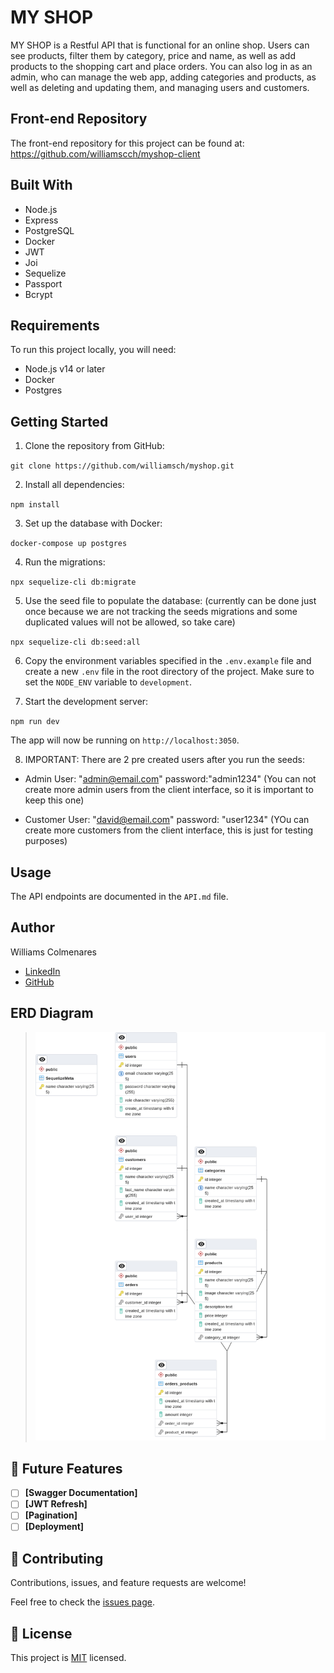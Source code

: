 # MY SHOP

MY SHOP is a Restful API that is functional for an online shop. Users can see products, filter them by category, price and name, as well as add products to the shopping cart and place orders. You can also log in as an admin, who can manage the web app, adding categories and products, as well as deleting and updating them, and managing users and customers.

## Front-end Repository

The front-end repository for this project can be found at: https://github.com/williamscch/myshop-client

## Built With

- Node.js
- Express
- PostgreSQL
- Docker
- JWT
- Joi
- Sequelize
- Passport
- Bcrypt

## Requirements

To run this project locally, you will need:

- Node.js v14 or later
- Docker
- Postgres

## Getting Started

1. Clone the repository from GitHub:

`git clone https://github.com/williamsch/myshop.git`

2. Install all dependencies:

`npm install`

3. Set up the database with Docker:

`docker-compose up postgres`

4. Run the migrations:

`npx sequelize-cli db:migrate`


5. Use the seed file to populate the database: (currently can be done just once because we are not tracking the seeds migrations and some duplicated values will not be allowed, so take care)

`npx sequelize-cli db:seed:all`

6. Copy the environment variables specified in the `.env.example` file and create a new `.env` file in the root directory of the project. Make sure to set the `NODE_ENV` variable to `development`.

7. Start the development server:

`npm run dev`

The app will now be running on `http://localhost:3050`.

8. IMPORTANT: There are 2 pre created users after you run the seeds:

- Admin User: "admin@email.com" password:"admin1234" (You can not create more admin users from the client interface, so it is important to keep this one)

- Customer User: "david@email.com" password: "user1234" (YOu can create more customers from the client interface, this is just for testing purposes)

## Usage

The API endpoints are documented in the `API.md` file.

## Author

Williams Colmenares

- [LinkedIn](https://www.linkedin.com/in/williamscolmenaresch/)
- [GitHub](https://github.com/williamscch)

## ERD Diagram

> ![](./erd.png)

## 🔭 Future Features 

- [ ] **[Swagger Documentation]**
- [ ] **[JWT Refresh]**
- [ ] **[Pagination]**
- [ ] **[Deployment]**

## 🤝 Contributing

Contributions, issues, and feature requests are welcome!

Feel free to check the [issues page](../../issues/).

## 📝 License 

This project is [MIT](./MIT.md) licensed.
